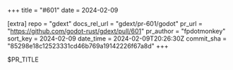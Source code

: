 +++
title = "#601"
date = 2024-02-09

[extra]
repo = "gdext"
docs_rel_url = "gdext/pr-601/godot"
pr_url = "https://github.com/godot-rust/gdext/pull/601"
pr_author = "fpdotmonkey"
sort_key = 2024-02-09
date_time = 2024-02-09T20:26:30Z
commit_sha = "85298e18c12523331cd46b769a19142226f67a8d"
+++

$PR_TITLE
